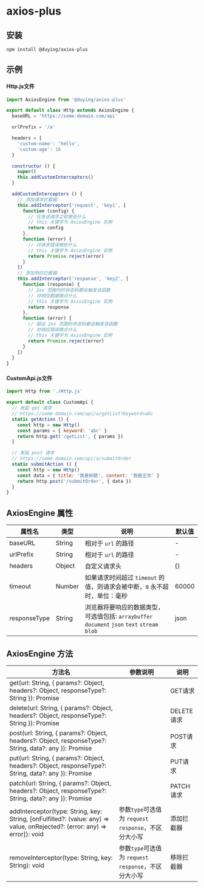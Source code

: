 # axios-plus

## 安装
```
npm install @duying/axios-plus
```

## 示例
#### Http.js文件
```javascript
import AxiosEngine from '@duying/axios-plus'

export default class Http extends AxiosEngine {
  baseURL = 'https://some-domain.com/api'

  urlPrefix = '/a'

  headers = {
    'custom-name': 'hello',
    'custom-age': 18
  }

  constructor () {
    super()
    this.addCustomInterceptors()
  }

  addCustomInterceptors () {
    // 添加请求拦截器
    this.addInterceptor('request', 'key1', [
      function (config) {
        // 在发送请求之前做些什么
        // this 关键字为 AxiosEngine 实例
        return config
      },
      function (error) {
        // 对请求错误做些什么
        // this 关键字为 AxiosEngine 实例
        return Promise.reject(error)
      }
    ])
    // 添加响应拦截器
    this.addInterceptor('response', 'key2', [
      function (response) {
        // 2xx 范围内的状态码都会触发该函数
        // 对响应数据做点什么
        // this 关键字为 AxiosEngine 实例
        return response
      },
      function (error) {
        // 超出 2xx 范围的状态码都会触发该函数
        // 对响应错误做点什么
        // this 关键字为 AxiosEngine 实例
        return Promise.reject(error)
      }
    ])
  }
}
```
#### CustomApi.js文件
```javascript
import Http from './Http.js'

export default class CustomApi {
  // 发起 get 请求
  // https://some-domain.com/api/a/getList?keyword=abc
  static getAction () {
    const http = new Http()
    const params = { keyword: 'abc' }
    return http.get('/getList', { params })
  }

  // 发起 post 请求
  // https://some-domain.com/api/a/submitOrder
  static submitAction () {
    const http = new Http()
    const data = { title: '我是标题', content: '我是正文' }
    return http.post('/submitOrder', { data })
  }
}
```

## AxiosEngine 属性

| 属性名          | 类型     | 说明                                                                         | 默认值   |
|--------------|--------|----------------------------------------------------------------------------|-------|
| baseURL      | String | 相对于 `url` 的路径                                                              | -     |
| urlPrefix    | String | 相对于 `url` 的路径                                                              | -     |
| headers      | Object | 自定义请求头                                                                     | {}    |
| timeout      | Number | 如果请求时间超过 `timeout` 的值，则请求会被中断，`0` 永不超时，单位：毫秒                               | 60000 |
| responseType | String | 浏览器将要响应的数据类型，可选值包括: `arraybuffer` `document` `json` `text` `stream` `blob` | json  |

## AxiosEngine 方法

| 方法名                                                                                                                        | 参数说明                                     | 说明       |
|----------------------------------------------------------------------------------------------------------------------------|------------------------------------------|----------|
| get(url: String, { params?: Object, headers?: Object, responseType?: String }): Promise                                    |                                          | GET请求    |
| delete(url: String, { params?: Object, headers?: Object, responseType?: String }): Promise                                 |                                          | DELETE请求 |                                 
| post(url: String, { params?: Object, headers?: Object, responseType?: String, data?: any }): Promise                       |                                          | POST请求   |                                   
| put(url: String, { params?: Object, headers?: Object, responseType?: String, data?: any }): Promise                        |                                          | PUT请求    |
| patch(url: String, { params?: Object, headers?: Object, responseType?: String, data?: any }): Promise                      |                                          | PATCH请求  |  
| addInterceptor(type: String, key: String, [onFulfilled?: (value: any) => value, onRejected?: (error: any) => error]): void | 参数`type`可选值为 `request` `response`，不区分大小写 | 添加拦截器    |
| removeInterceptor(type: String, key: String): void                                                                         | 参数`type`可选值为 `request` `response`，不区分大小写 | 移除拦截器    |    
